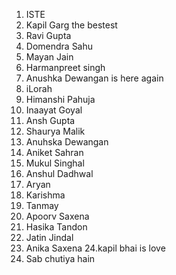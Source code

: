 1. ISTE
2. Kapil Garg the bestest
3. Ravi Gupta
4. Domendra Sahu
5. Mayan Jain
6. Harmanpreet singh
7. Anushka Dewangan is here again
8. iLorah
9. Himanshi Pahuja
10. Inaayat Goyal
11. Ansh Gupta
12. Shaurya Malik
13. Anuhska Dewangan
14. Aniket Sahran
15. Mukul Singhal
16. Anshul Dadhwal
17. Aryan
18. Karishma
19. Tanmay
20. Apoorv Saxena
21. Hasika Tandon
22. Jatin Jindal
23. Anika Saxena
24.kapil bhai is love
25. Sab chutiya hain
